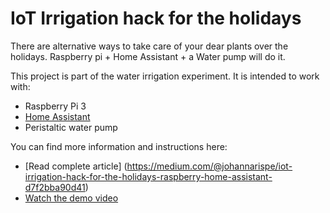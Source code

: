 # IoT Irrigation hack for the holidays
There are alternative ways to take care of your dear plants over the holidays. Raspberry pi + Home Assistant + a Water pump will do it.

This project is part of the water irrigation experiment. 
It is intended to work with: 
* Raspberry Pi 3
* [Home Assistant](https://home-assistant.io/)
* Peristaltic water pump

You can find more information and instructions here:
* [Read complete article] (https://medium.com/@johannarispe/iot-irrigation-hack-for-the-holidays-raspberry-home-assistant-d7f2bba90d41)
* [Watch the demo video](https://youtu.be/4R1fgEKobtA) 
